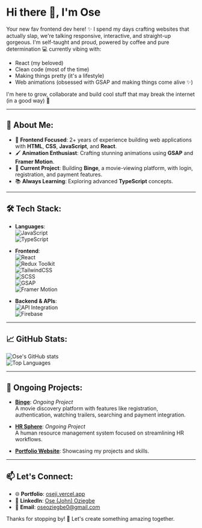 # Hi there 👋, I'm Ose

Your new fav frontend dev here! ✨
I spend my days crafting websites that actually slap, we're talking responsive, interactive, and straight-up gorgeous. I'm self-taught and proud, powered by coffee and pure determination 💻
currently vibing with:

- React (my beloved)
- Clean code (most of the time)
- Making things pretty (it's a lifestyle)
- Web animations (obsessed with GSAP and making things come alive ✨)

I'm here to grow, collaborate and  build cool stuff that may break the internet (in a good way) 🚀

---

## 🚀 About Me:
- 🌟 **Frontend Focused**: 2+ years of experience building web applications with **HTML**, **CSS**, **JavaScript**, and **React**.
- 🖌️ **Animation Enthusiast**: Crafting stunning animations using **GSAP** and **Framer Motion**.
- 🔧 **Current Project**: Building **Binge**, a movie-viewing platform, with login, registration, and payment features.
- 📚 **Always Learning**: Exploring advanced **TypeScript** concepts.

---

## 🛠️ Tech Stack:
- **Languages**:  
  ![JavaScript](https://img.shields.io/badge/-JavaScript-F7DF1E?logo=javascript&logoColor=black&style=flat)  
  ![TypeScript](https://img.shields.io/badge/-TypeScript-3178C6?logo=typescript&logoColor=white&style=flat)

- **Frontend**:  
 ![React](https://img.shields.io/badge/-React-61DAFB?logo=react&logoColor=black&style=flat)  
  ![Redux Toolkit](https://img.shields.io/badge/-Redux%20Toolkit-764ABC?logo=redux&logoColor=white&style=flat)  
  ![TailwindCSS](https://img.shields.io/badge/-TailwindCSS-06B6D4?logo=tailwindcss&logoColor=white&style=flat)  
  ![SCSS](https://img.shields.io/badge/-SCSS-CC6699?logo=sass&logoColor=white&style=flat)  
  ![GSAP](https://img.shields.io/badge/-GSAP-88CE02?logo=greensock&logoColor=white&style=flat)  
  ![Framer Motion](https://img.shields.io/badge/-Framer%20Motion-black?logo=framer&logoColor=white&style=flat)

- **Backend & APIs**:  
  ![API Integration](https://img.shields.io/badge/-API%20Integration-4285F4?logo=google&logoColor=white&style=flat)  
  ![Firebase](https://img.shields.io/badge/-Firebase-FFCA28?logo=firebase&logoColor=black&style=flat)
  
---

## 📈 GitHub Stats:
![Ose's GitHub stats](https://github-readme-stats.vercel.app/api?username=oseji&show_icons=true&theme=radical)  
![Top Languages](https://github-readme-stats.vercel.app/api/top-langs/?username=oseji&layout=compact&theme=radical)

---

## 🌟 Ongoing Projects:
- [**Binge**](https://binge-beta.vercel.app/): _Ongoing Project_  
  A movie discovery platform with features like registration, authentication, watching trailers, searching and payment integration.  

- [**HR Sphere**](https://hr-sphere.vercel.app/): _Ongoing Project_  
  A human resource management system focused on streamlining HR workflows.
   
- [**Portfolio Website**](https://oseji.vercel.app/): Showcasing my projects and skills.  

---

## 📫 Let's Connect:
- 🌐 **Portfolio**: [oseji.vercel.app](https://oseji.vercel.app/)  
- 💼 **LinkedIn**: [Ose (John) Oziegbe](https://www.linkedin.com/in/ose-oziegbe-648154254)  
- 📧 **Email**: [oseoziegbe0@gmail.com](mailto:oseoziegbe0@gmail.com)  

Thanks for stopping by! 🚀 Let's create something amazing together.
